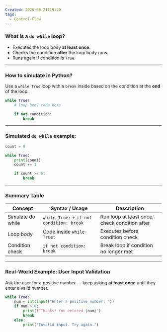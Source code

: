 ```yaml
---
Created: 2025-08-21T19:29
tags:
  - Control-Flow
---
```

### What is a `do while` loop?

- Executes the loop body **at least once**.
- Checks the condition **after** the loop body runs.
- Runs again if condition is `True`.

---

### How to simulate in Python?

Use a `while True` loop with a `break` inside based on the condition at the **end** of the loop.

```Python
while True:
    # loop body code here

    if not condition:
        break
```

---

### Simulated `do while` example:

```Python
count = 0

while True:
    print(count)
    count += 1

    if count >= 5:
        break
```

---

### Summary Table

|Concept|Syntax / Usage|Description|
|---|---|---|
|Simulate do while|`while True:` + `if not condition: break`|Run loop at least once, check condition after|
|Loop body|Code inside `while True:`|Executes before condition check|
|Condition check|`if not condition: break`|Break loop if condition no longer met|

---

### Real-World Example: User Input Validation

Ask the user for a positive number — keep asking **at least once** until they enter a valid number.

```Python
while True:
    num = int(input("Enter a positive number: "))
    if num > 0:
        print(f"Thanks! You entered {num}")
        break
    else:
        print("Invalid input. Try again.")
```